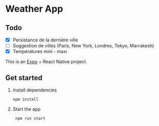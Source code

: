 # Weather App

## Todo
- [x] Persistance de la dernière ville
- [ ] Suggestion de villes (Paris, New York, Londres, Tokyo, Marrakesh)
- [x] Températures mini - maxi

This is an [Expo](https://expo.dev) + React Native project.

## Get started

1. Install dependencies

   ```bash
   npm install
   ```

2. Start the app

   ```bash
    npm run start
   ```
